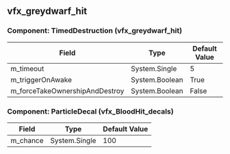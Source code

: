 ## vfx_greydwarf_hit

### Component: TimedDestruction (vfx_greydwarf_hit)

|Field|Type|Default Value|
|-----|----|-------------|
|m_timeout|System.Single|5|
|m_triggerOnAwake|System.Boolean|True|
|m_forceTakeOwnershipAndDestroy|System.Boolean|False|

### Component: ParticleDecal (vfx_BloodHit_decals)

|Field|Type|Default Value|
|-----|----|-------------|
|m_chance|System.Single|100|

